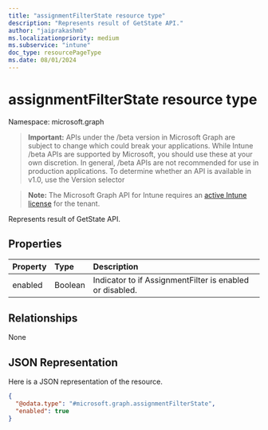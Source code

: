 ```yaml
---
title: "assignmentFilterState resource type"
description: "Represents result of GetState API."
author: "jaiprakashmb"
ms.localizationpriority: medium
ms.subservice: "intune"
doc_type: resourcePageType
ms.date: 08/01/2024
---
```


# assignmentFilterState resource type

Namespace: microsoft.graph

> **Important:** APIs under the /beta version in Microsoft Graph are subject to change which could break your applications. While Intune /beta APIs are supported by Microsoft, you should use these at your own discretion. In general, /beta APIs are not recommended for use in production applications. To determine whether an API is available in v1.0, use the Version selector

> **Note:** The Microsoft Graph API for Intune requires an [active Intune license](https://go.microsoft.com/fwlink/?linkid=839381) for the tenant.

Represents result of GetState API.

## Properties
|Property|Type|Description|
|:---|:---|:---|
|enabled|Boolean|Indicator to if AssignmentFilter is enabled or disabled.|

## Relationships
None

## JSON Representation
Here is a JSON representation of the resource.
<!-- {
  "blockType": "resource",
  "@odata.type": "microsoft.graph.assignmentFilterState"
}
-->
``` json
{
  "@odata.type": "#microsoft.graph.assignmentFilterState",
  "enabled": true
}
```
